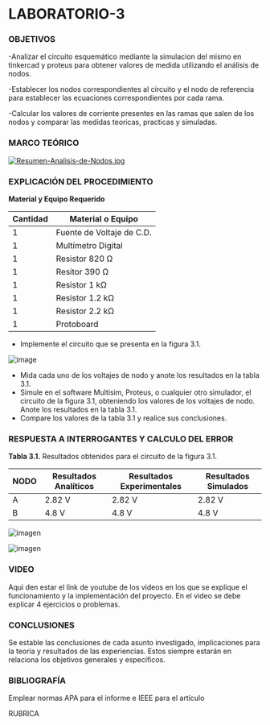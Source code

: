 # LABORATORIO-3
 

<h3>OBJETIVOS</h3>

-Analizar el circuito esquemático mediante la simulacion del mismo en tinkercad y proteus para obtener valores de medida utilizando el análisis de nodos.

-Establecer los nodos correspondientes al circuito y el nodo de referencia para establecer las ecuaciones correspondientes por cada rama.

-Calcular los valores de corriente presentes en las ramas que salen de los nodos y comparar las medidas teoricas, practicas y simuladas.


<h3>MARCO TEÓRICO</h3>

[![Resumen-Analisis-de-Nodos.jpg](https://i.postimg.cc/XvYDKFH3/Resumen-Analisis-de-Nodos.jpg)](https://postimg.cc/bZ4TpGfF)


<h3>EXPLICACIÓN DEL PROCEDIMIENTO</h3>

**Material y Equipo Requerido**

|**Cantidad**|**Material o Equipo**|
|------------|---------------------|
|1| Fuente de Voltaje de C.D.|
|1|Multímetro Digital|
|1|Resistor 820 Ω|
|1|Resitor 390 Ω|
|1|Resistor 1 kΩ|
|1|Resistor 1.2 kΩ|
|1|Resistor 2.2 kΩ|
|1|Protoboard|

- Implemente el circuito que se presenta en la figura 3.1.

![image](https://user-images.githubusercontent.com/93739242/143947768-548fdd2e-91ed-44b4-9c32-06f390e03371.png)

- Mida cada uno de los voltajes de nodo y anote los resultados en la tabla 3.1.
- Simule en el software Multisim, Proteus, o cualquier otro simulador, el circuito de la figura 3.1, obteniendo los valores de los voltajes de nodo. Anote los resultados en la tabla 3.1.
- Compare los valores de la tabla 3.1 y realice sus conclusiones.

<h3>RESPUESTA A INTERROGANTES Y CALCULO DEL ERROR</h3>

**Tabla 3.1.** Resultados obtenidos para el circuito de la figura 3.1.

|  **NODO**  |   **Resultados Analíticos**   |  **Resultados Experimentales**   |    **Resultados Simulados**    |
|------|-------|-----|-------|
|   A    | 2.82 V  |  2.82 V    |  2.82 V    |
|    B   |  4.8 V |   4.8 V   |   4.8 V   |



![imagen](https://user-images.githubusercontent.com/93798427/143974155-1f047b23-ed65-48c6-afba-58514fc186ab.png)

![imagen](https://user-images.githubusercontent.com/93798427/143974246-6b00d565-d0dd-4a3a-8e03-b2adedc16498.png)


 
<h3>VIDEO</h3>

Aqui den estar el link de youtube de los videos en los que se explique el funcionamiento y la implementación del proyecto. En el video se debe explicar 4 ejercicios o problemas.

<h3>CONCLUSIONES</h3>

Se estable las conclusiones de cada asunto investigado, implicaciones para la teoría y resultados de las experiencias. Estos siempre estarán en relaciona los objetivos generales y específicos.

<h3>BIBLIOGRAFÍA</h3>

Emplear normas APA para el informe e IEEE para el artículo

RUBRICA

